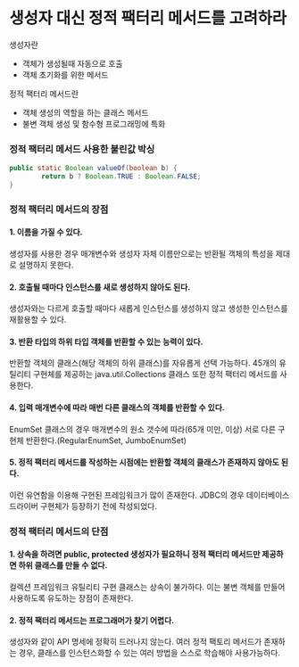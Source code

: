 # 생성자 대신 정적 팩터리 메서드를 고려하라

생성자란
- 객체가 생성될때 자동으로 호출
- 객체 초기화를 위한 메서드

정적 팩터리 메서드란
- 객체 생성의 역할을 하는 클래스 메서드
- 불변 객체 생성 및 함수형 프로그래밍에 특화


### 정적 팩터리 메서드 사용한 불린값 박싱
```` java
public static Boolean valueOf(boolean b) {
		return b ? Boolean.TRUE : Boolean.FALSE;
}
````


### 정적 팩터리 메서드의 장점
#### 1. 이름을 가질 수 있다.
생성자를 사용한 경우 매개변수와 생성자 자체 이름만으로는 반환될 객체의 특성을 제대로 설명하지 못한다.

#### 2. 호출될 때마다 인스턴스를 새로 생성하지 않아도 된다.
생성자와는 다르게 호출할 때마다 새롭게 인스턴스를 생성하지 않고 생성한 인스턴스를 재활용할 수 있다.

#### 3. 반환 타입의 하위 타입 객체를 반환할 수 있는 능력이 있다.
반환할 객체의 클래스(해당 객체의 하위 클래스)를 자유롭게 선택 가능하다.
45개의 유틸리티 구현체를 제공하는 java.util.Collections 클래스 또한 정적 팩터리 메서드를 사용한다.

#### 4. 입력 매개변수에 따라 매번 다른 클래스의 객체를 반환할 수 있다.
EnumSet 클래스의 경우 매개변수의 원소 갯수에 따라(65개 미만, 이상) 서로 다른 구현체 반환한다.(RegularEnumSet, JumboEnumSet)

#### 5. 정적 팩터리 메서드를 작성하는 시점에는 반환할 객체의 클래스가 존재하지 않아도 된다.
이런 유연함을 이용해 구현된 프레임워크가 많이 존재한다.
JDBC의 경우 데이터베이스 드라이버 구현체가 등장하기 전에 작성되었다.


### 정적 팩터리 메서드의 단점
#### 1. 상속을 하려면 public, protected 생성자가 필요하니 정적 팩터리 메서드만 제공하면 하위 클래스를 만들 수 없다.
컬렉션 프레임워크 유틸리티 구현 클래스는 상속이 불가하다.
이는 불변 객체를 만들어 사용하도록 유도하는 장점이 존재한다.

#### 2. 정적 팩터리 메서드는 프로그래머가 찾기 어렵다.
생성자와 같이 API 명세에 정확히 드러나지 않는다.
여러 정적 팩토리 메서드가 존재하는 경우, 클래스를 인스턴스화할 수 있는 여러 방법을 스스로 학습해야 사용가능하다.


